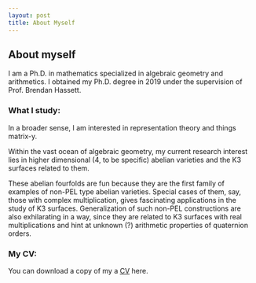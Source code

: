 ```yaml
---
layout: post
title: About Myself
---
```


## About myself
I am a Ph.D. in mathematics specialized in algebraic geometry and arithmetics. I obtained my Ph.D. degree in 2019 under the supervision of Prof. Brendan Hassett.

### What I study:
In a broader sense, I am interested in representation theory and things matrix-y.

Within the vast ocean of algebraic geometry, my current research interest lies in higher dimensional (4, to be specific) abelian varieties and the K3 surfaces related to them.

These abelian fourfolds are fun because they are the first family of examples of non-PEL type abelian varieties. Special cases of them, say, those with complex multiplication, gives fascinating applications in the study of K3 surfaces. Generalization of such non-PEL constructions are also exhilarating in a way, since they are related to K3 surfaces with real multiplications and hint at unknown (?) arithmetic properties of quaternion orders.

### My CV:
You can download a copy of my a <a href="https://github.com/GilliesK/hydeout/edit/master/_posts/2012-02-07-example-content.md#:~:text=Resume_AG__Dec_2023_Update_" target="_blank">CV</a> here.
